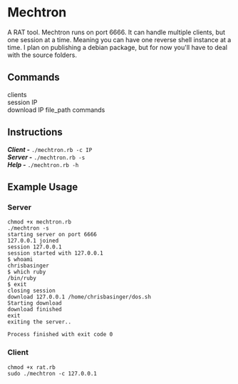 # Mechtron
A RAT tool. Mechtron runs on port 6666. It can handle multiple clients, but one session at a time. Meaning you can have one reverse shell instance at a time. I plan on publishing a debian package, but for now you'll have to deal with the source folders.

## Commands
clients<br>
session IP<br>
download IP file_path
commands<br>

## Instructions
***Client -*** ```./mechtron.rb -c IP```<br>
***Server -*** ```./mechtron.rb -s```<br>
***Help -*** ```./mechtron.rb -h```

## Example Usage

### Server
```
chmod +x mechtron.rb
./mechtron -s
starting server on port 6666
127.0.0.1 joined
session 127.0.0.1
session started with 127.0.0.1
$ whoami
chrisbasinger
$ which ruby
/bin/ruby
$ exit
closing session
download 127.0.0.1 /home/chrisbasinger/dos.sh
Starting download
download finished
exit
exiting the server..

Process finished with exit code 0

```

### Client
```
chmod +x rat.rb
sudo ./mechtron -c 127.0.0.1
```